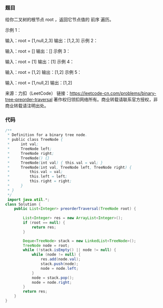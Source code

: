 ### 题目

给你二叉树的根节点 root ，返回它节点值的 前序 遍历。

 

示例 1：


输入：root = [1,null,2,3]
输出：[1,2,3]
示例 2：

输入：root = []
输出：[]
示例 3：

输入：root = [1]
输出：[1]
示例 4：


输入：root = [1,2]
输出：[1,2]
示例 5：


输入：root = [1,null,2]
输出：[1,2]

来源：力扣（LeetCode）
链接：https://leetcode-cn.com/problems/binary-tree-preorder-traversal
著作权归领扣网络所有。商业转载请联系官方授权，非商业转载请注明出处。

### 代码

```java
/**
 * Definition for a binary tree node.
 * public class TreeNode {
 *     int val;
 *     TreeNode left;
 *     TreeNode right;
 *     TreeNode() {}
 *     TreeNode(int val) { this.val = val; }
 *     TreeNode(int val, TreeNode left, TreeNode right) {
 *         this.val = val;
 *         this.left = left;
 *         this.right = right;
 *     }
 * }
 */
 import java.util.*;
class Solution {
    public List<Integer> preorderTraversal(TreeNode root) {
        
        List<Integer> res = new ArrayList<Integer>();
        if (root == null) {
            return res;
        }

        Deque<TreeNode> stack = new LinkedList<TreeNode>();
        TreeNode node = root;
        while (!stack.isEmpty() || node != null) {
            while (node != null) {
                res.add(node.val);
                stack.push(node);
                node = node.left;
            }
            node = stack.pop();
            node = node.right;
        }
        return res;
    }
}
```

